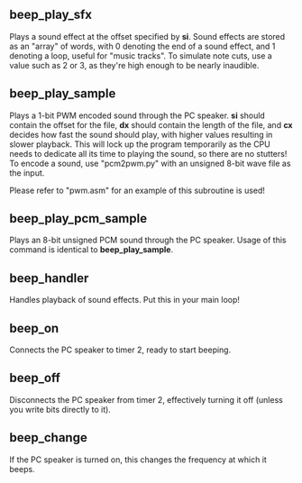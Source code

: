 ## beep_play_sfx
Plays a sound effect at the offset specified by **si**. Sound effects are stored as an "array" of words, with 0 denoting the end of a sound effect, and 1 denoting a loop, useful for "music tracks". To simulate note cuts, use a value such as 2 or 3, as they're high enough to be nearly inaudible.
## beep_play_sample
Plays a 1-bit PWM encoded sound through the PC speaker. **si** should contain the offset for the file, **dx** should contain the length of the file, and **cx** decides how fast the sound should play, with higher values resulting in slower playback. This will lock up the program temporarily as the CPU needs to dedicate all its time to playing the sound, so there are no stutters! To encode a sound, use "pcm2pwm.py" with an unsigned 8-bit wave file as the input.

Please refer to "pwm.asm" for an example of this subroutine is used!
## beep_play_pcm_sample
Plays an 8-bit unsigned PCM sound through the PC speaker. Usage of this command is identical to **beep_play_sample**.
## beep_handler
Handles playback of sound effects. Put this in your main loop!
## beep_on
Connects the PC speaker to timer 2, ready to start beeping.
## beep_off
Disconnects the PC speaker from timer 2, effectively turning it off (unless you write bits directly to it).
## beep_change
If the PC speaker is turned on, this changes the frequency at which it beeps.
